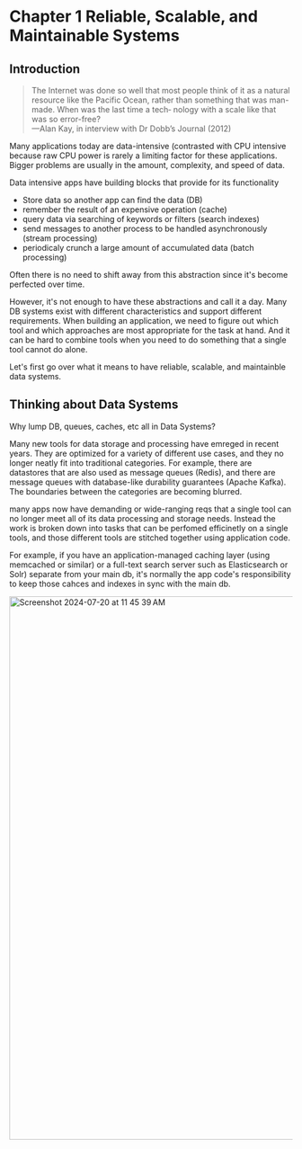 # Chapter 1 Reliable, Scalable, and Maintainable Systems

## Introduction

> The Internet was done so well that most people think of it as a natural resource like the
Pacific Ocean, rather than something that was man-made. When was the last time a tech‐
nology with a scale like that was so error-free? <br>
—Alan Kay, in interview with Dr Dobb’s Journal (2012)

Many applications today are data-intensive (contrasted with CPU intensive because raw CPU power is rarely a limiting factor for these applications. Bigger problems are usually in the amount, complexity, and speed of data.

Data intensive apps have building blocks that provide for its functionality
- Store data so another app can find the data (DB)
- remember the result of an expensive operation (cache)
- query data via searching of keywords or filters (search indexes)
- send messages to another process to be handled asynchronously (stream processing)
- periodicaly crunch a large amount of accumulated data (batch processing)

Often there is no need to shift away from this abstraction since it's become perfected over time.

However, it's not enough to have these abstractions and call it a day. Many DB systems exist with different characteristics and support different requirements. When building an application, we need to figure out which tool and which approaches are most appropriate for the task at hand. And it can be hard to combine tools when you need to do something that a single tool cannot do alone.

Let's first go over what it means to have reliable, scalable, and maintainble data systems.

## Thinking about Data Systems

Why lump DB, queues, caches, etc all in Data Systems?

Many new tools for data storage and processing have emreged in recent years. They are optimized for a variety of different use cases, and they no longer neatly fit into traditional categories. For example, there are datastores that are also used as message queues (Redis), and there are message queues with database-like durability guarantees (Apache Kafka). The boundaries between the categories are becoming blurred. 

many apps now have demanding or wide-ranging reqs that a single tool can no longer meet all of its data processing and storage needs. Instead the work is broken down into tasks that can be perfomed efficinetly on a single tools, and those different tools are stitched together using application code.

For example, if you have an application-managed caching layer (using memcached or similar) or a full-text search server such as Elasticsearch or Solr) separate from your main db, it's normally the app code's responsibility to keep those cahces and indexes in sync with the main db. 

<img width="967" alt="Screenshot 2024-07-20 at 11 45 39 AM" src="https://github.com/user-attachments/assets/fcd52cbe-4e98-46d3-ae23-4a3206648d52">


